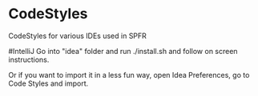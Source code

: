 # CodeStyles
CodeStyles for various IDEs used in SPFR


#IntelliJ 
Go into "idea" folder and run ./install.sh and follow on screen instructions.

Or if you want to import it in a less fun way, open Idea Preferences, go to Code Styles and import.
